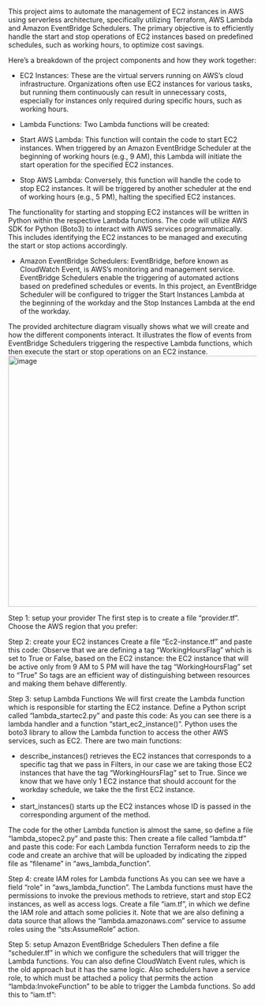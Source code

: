 This project aims to automate the management of EC2 instances in AWS using serverless architecture, specifically utilizing Terraform, AWS Lambda and Amazon EventBridge Schedulers. The primary objective is to efficiently handle the start and stop operations of EC2 instances based on predefined schedules, such as working hours, to optimize cost savings.

Here’s a breakdown of the project components and how they work together:

- EC2 Instances: These are the virtual servers running on AWS’s cloud infrastructure. Organizations often use EC2 instances for various tasks, but running them continuously can result in unnecessary costs, especially for instances only required during specific hours, such as working hours.

- Lambda Functions: Two Lambda functions will be created:

- Start AWS Lambda: This function will contain the code to start EC2 instances. When triggered by an Amazon EventBridge Scheduler at the beginning of working hours (e.g., 9 AM), this Lambda will initiate the start operation for the specified EC2 instances.

- Stop AWS Lambda: Conversely, this function will handle the code to stop EC2 instances. It will be triggered by another scheduler at the end of working hours (e.g., 5 PM), halting the specified EC2 instances.

The functionality for starting and stopping EC2 instances will be written in Python within the respective Lambda functions. The code will utilize AWS SDK for Python (Boto3) to interact with AWS services programmatically. This includes identifying the EC2 instances to be managed and executing the start or stop actions accordingly.

- Amazon EventBridge Schedulers: EventBridge, before known as CloudWatch Event, is AWS’s monitoring and management service. EventBridge Schedulers enable the triggering of automated actions based on predefined schedules or events. In this project, an EventBridge Scheduler will be configured to trigger the Start Instances Lambda at the beginning of the workday and the Stop Instances Lambda at the end of the workday.

The provided architecture diagram visually shows what we will create and how the different components interact. It illustrates the flow of events from EventBridge Schedulers triggering the respective Lambda functions, which then execute the start or stop operations on an EC2 instance.
<img width="509" alt="image" src="https://github.com/Piyushchopde/Projects/assets/88358122/e902d1c7-5b32-46b1-aabe-1e6e80ef0e84">

Step 1: setup your provider
The first step is to create a file “provider.tf”. Choose the AWS region that you prefer:

Step 2: create your EC2 instances
Create a file “Ec2-instance.tf” and paste this code:
Observe that we are defining a tag “WorkingHoursFlag” which is set to True or False, based on the EC2 instance:
the EC2 instance that will be active only from 9 AM to 5 PM will have the tag “WorkingHoursFlag” set to “True”
So tags are an efficient way of distinguishing between resources and making them behave differently.

Step 3: setup Lambda Functions
We will first create the Lambda function which is responsible for starting the EC2 instance. Define a Python script called “lambda_startec2.py” and paste this code:
As you can see there is a lambda handler and a function “start_ec2_instance()”. Python uses the boto3 library to allow the Lambda function to access the other AWS services, such as EC2. There are two main functions:

- describe_instances() retrieves the EC2 instances that corresponds to a specific tag that we pass in Filters, in our case we are taking those EC2 instances that have the tag “WorkingHoursFlag” set to True. Since we know that we have only 1 EC2 instance that should account for the workday schedule, we take the the first EC2 instance.
- 
- start_instances() starts up the EC2 instances whose ID is passed in the corresponding argument of the method.

The code for the other Lambda function is almost the same, so define a file “lambda_stopec2.py” and paste this:
Then create a file called “lambda.tf” and paste this code:
For each Lambda function Terraform needs to zip the code and create an archive that will be uploaded by indicating the zipped file as “filename” in “aws_lambda_function”.

Step 4: create IAM roles for Lambda functions
As you can see we have a field “role” in “aws_lambda_function”. The Lambda functions must have the permissions to invoke the previous methods to retrieve, start and stop EC2 instances, as well as access logs. Create a file “iam.tf”, in which we define the IAM role and attach some policies it.
Note that we are also defining a data source that allows the “lambda.amazonaws.com” service to assume roles using the “sts:AssumeRole” action.

Step 5: setup Amazon EventBridge Schedulers
Then define a file “scheduler.tf” in which we configure the schedulers that will trigger the Lambda functions. You can also define CloudWatch Event rules, which is the old approach but it has the same logic.
Also schedulers have a service role, to which must be attached a policy that permits the action “lambda:InvokeFunction” to be able to trigger the Lambda functions. So add this to “iam.tf”:

